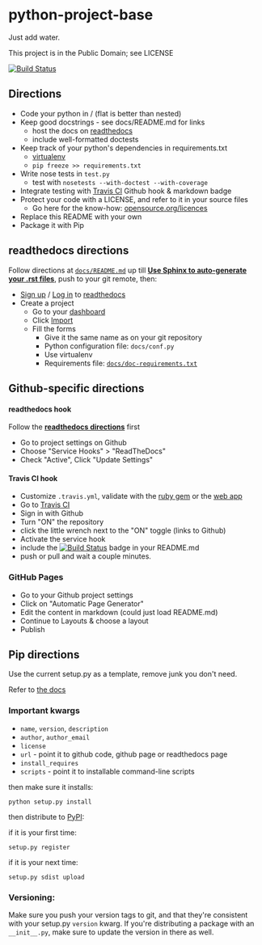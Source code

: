 python-project-base
===================

Just add water.

This project is in the Public Domain; see LICENSE

[![Build Status][2.1]][2.2]

## Directions

  * Code your python in / (flat is better than nested)
  * Keep good docstrings - see docs/README.md for links
    * host the docs on [readthedocs][0]
    * include well-formatted doctests
  * Keep track of your python's dependencies in requirements.txt
    * [virtualenv][1]
    * `pip freeze >> requirements.txt`
  * Write nose tests in `test.py`
    * test with `nosetests --with-doctest --with-coverage`
  * Integrate testing with [Travis CI][1] Github hook & markdown badge
  * Protect your code with a LICENSE, and refer to it in your source files
    * Go here for the know-how: [opensource.org/licences][5]
  * Replace this README with your own
  * Package it with Pip

## readthedocs directions

Follow directions at [`docs/README.md`](docs/README.md) up till [**Use Sphinx to auto-generate your .rst files**](/docs/README.md#use-sphinx-to-auto-generate-your-rst-files), push to your git remote, then:

  * [Sign up][0.1] / [Log in][0.2] to [readthedocs][0]
  * Create a project
    * Go to your [dashboard][0.3]
    * Click [Import][0.4]
    * Fill the forms
      * Give it the same name as on your git repository
      * Python configuration file: `docs/conf.py`
      * Use virtualenv
      * Requirements file: [`docs/doc-requirements.txt`](/docs/doc-requirements.txt)

## Github-specific directions

#### readthedocs hook
Follow the [**readthedocs directions**](#readthedocs-directions) first
  * Go to project settings on Github
  * Choose "Service Hooks" > "ReadTheDocs"
  * Check "Active", Click "Update Settings"

#### Travis CI hook
  * Customize `.travis.yml`, validate with the [ruby gem][2.3] or the [web app][2.4]
  * Go to [Travis CI][3]
  * Sign in with Github
  * Turn "ON" the repository
  * click the little wrench next to the "ON" toggle (links to Github)
  * Activate the service hook
  * include the [![Build Status][2.1]][2.2] badge in your README.md
  * push or pull and wait a couple minutes.

### GitHub Pages
  * Go to your Github project settings
  * Click on "Automatic Page Generator"
  * Edit the content in markdown (could just load README.md)
  * Continue to Layouts & choose a layout
  * Publish


## Pip directions
Use the current setup.py as a template, remove junk you don't need.

Refer to [the docs][4]

### Important kwargs
  * `name`, `version`, `description`
  * `author`, `author_email`
  * `license`
  * `url` - point it to github code, github page or readthedocs page
  * `install_requires`
  * `scripts` - point it to installable command-line scripts

then make sure it installs:
```
python setup.py install
```

then distribute to [PyPI][3]:

if it is your first time:
```
setup.py register
```

if it is your next time:
```
setup.py sdist upload
```

### Versioning:
Make sure you push your version tags to git, and that they're consistent with your setup.py `version` kwarg. If you're distributing a package with an `__init__.py`, make sure to update the version in there as well.

[0]: https://readthedocs.org
  [0.1]: https://readthedocs.org/accounts/register/
  [0.2]: https://readthedocs.org/accounts/login/
  [0.3]: https://readthedocs.org/dashboard/
  [0.4]: https://readthedocs.org/dashboard/import/
[1]: https://github.com/pypa/virtualenv
[2]: https://travis-ci.org
  [2.1]: https://travis-ci.org/jameh/python-project-base.png
  [2.2]: https://travis-ci.org/jameh/python-project-base
  [2.3]: http://about.travis-ci.org/docs/user/travis-lint/
  [2.4]: http://lint.travis-ci.org/
[3]: https://pypi.python.org/pypi
[4]: http://pythonhosted.org/distribute/
[5]: http://opensource.org/licenses/

